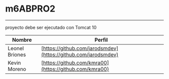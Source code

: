 # m6ABPRO2

---

proyecto debe ser ejecutado con Tomcat 10

| Nombre | Perfil|
|-|-
| Leonel Briones | [https://github.com/jarodsmdev](https://github.com/jarodsmdev)
| Kevin Moreno | [https://github.com/kmra00](https://github.com/kmra00)
